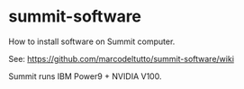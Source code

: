 # summit-software

How to install software on Summit computer.

See: https://github.com/marcodeltutto/summit-software/wiki

Summit runs IBM Power9 + NVIDIA V100. 
